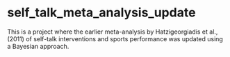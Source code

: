 # self_talk_meta_analysis_update
This is a project where the earlier meta-analysis by Hatzigeorgiadis et al., (2011) of self-talk interventions and sports performance was updated using a Bayesian approach.
